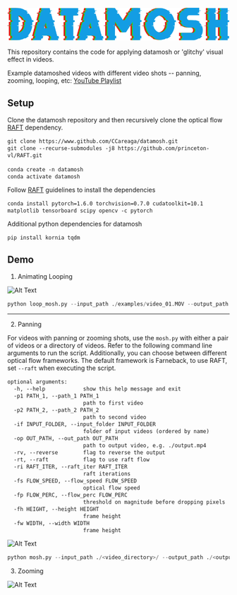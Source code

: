 ![Alt Text](examples/logo.png)

This repository contains the code for applying datamosh or 'glitchy' visual effect in videos.

Example datamoshed videos with different video shots -- panning, zooming, looping, etc: [YouTube Playlist](https://youtube.com/playlist?list=PLxQH-axrX98g7myRfhSe2XWomf-mUzuea)

## Setup
Clone the datamosh repository and then recursively clone the optical flow [RAFT](https://github.com/princeton-vl/RAFT) dependency.
```
git clone https://www.github.com/CCareaga/datamosh.git
git clone --recurse-submodules -j8 https://github.com/princeton-vl/RAFT.git

conda create -n datamosh
conda activate datamosh
```

Follow [RAFT](https://github.com/princeton-vl/RAFT) guidelines to install the dependencies
```
conda install pytorch=1.6.0 torchvision=0.7.0 cudatoolkit=10.1 matplotlib tensorboard scipy opencv -c pytorch
```
Additional python dependencies for datamosh
```
pip install kornia tqdm
```

## Demo
1. Animating Looping

![Alt Text](examples/looping.gif)

```python
python loop_mosh.py --input_path ./examples/video_01.MOV --output_path ./examples/looping.gif --gif
```

----
2. Panning

For videos with panning or zooming shots, use the `mosh.py` with either a pair of videos or a directory of videos. Refer to the following command line arguments to run the script. Additionally, you can choose between different optical flow frameworks. The default framework is Farneback, to use RAFT, set `--raft` when executing the script. 
```
optional arguments:
  -h, --help            show this help message and exit
  -p1 PATH_1, --path_1 PATH_1
                        path to first video
  -p2 PATH_2, --path_2 PATH_2
                        path to second video
  -if INPUT_FOLDER, --input_folder INPUT_FOLDER
                        folder of input videos (ordered by name)
  -op OUT_PATH, --out_path OUT_PATH
                        path to output video, e.g. ./output.mp4
  -rv, --reverse        flag to reverse the output
  -rt, --raft           flag to use raft flow
  -ri RAFT_ITER, --raft_iter RAFT_ITER
                        raft iterations
  -fs FLOW_SPEED, --flow_speed FLOW_SPEED
                        optical flow speed
  -fp FLOW_PERC, --flow_perc FLOW_PERC
                        threshold on magnitude before dropping pixels
  -fh HEIGHT, --height HEIGHT
                        frame height
  -fw WIDTH, --width WIDTH
                        frame height

```
![Alt Text](examples/panning.gif)
```python
python mosh.py --input_path ./<video_directory>/ --output_path ./<output.mp4>
```

3. Zooming

![Alt Text](examples/zooming.gif)